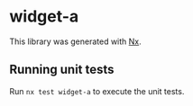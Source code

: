 # widget-a

This library was generated with [Nx](https://nx.dev).

## Running unit tests

Run `nx test widget-a` to execute the unit tests.
